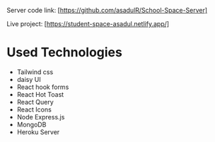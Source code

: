 
Server code link: [https://github.com/asadulR/School-Space-Server]

Live project: [https://student-space-asadul.netlify.app/]



# Used Technologies
- Tailwind css
- daisy UI
- React hook forms
- React Hot Toast
- React Query
- React Icons
- Node Express.js
- MongoDB
- Heroku Server